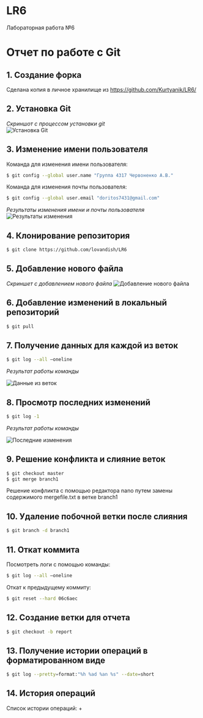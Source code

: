 # LR6
Лабораторная работа №6

# Отчет по работе с Git

## 1. Создание форка
Сделана копия в личное хранилище из https://github.com/Kurtyanik/LR6/

## 2. Установка Git
*Скриншот с процессом установки git*  
![Установка Git](1)

## 3. Изменение имени пользователя
Команда для изменения имени пользователя:

```bash
$ git config --global user.name "Группа 4317 Червоненко А.В."
```
Команда для изменения почты пользователя:

```bash
$ git config --global user.email "doritos7431@gmail.com"
```
*Результаты изменения имени и почты пользователя*  
![Результаты изменения](2)

## 4. Клонирование репозитория

```bash
$ git clone https://github.com/lovandish/LR6
```

## 5. Добавление нового файла
*Скриншет с добавлением нового файла*
![Добавление нового файла](3)

## 6. Добавление изменений в локальный репозиторий

```bash
$ git pull
```

## 7. Получение данных для каждой из веток

```bash
$ git log --all –oneline
```

*Результат работы команды*

![Данные из веток](4)

## 8. Просмотр последних изменений

```bash
$ git log -1
```

*Результат работы команды*

![Последние изменения](5)

## 9. Решение конфликта и слияние веток

```bash
$ git checkout master
$ git merge branch1
```
Решение конфликта с помощью редактора nano путем замены содержимого mergefile.txt в ветке branch1

## 10. Удаление побочной ветки после слияния

```bash
$ git branch -d branch1
```

## 11. Откат коммита
Посмотреть логи с помощью команды:

```bash
$ git log --all –oneline
```

Откат к предыдущему коммиту:

```bash
$ git reset --hard 06c6aec
```

## 12. Создание ветки для отчета

```bash
$ git checkout -b report
```

## 13. Получение истории операций в форматированном виде

```bash
$ git log --pretty=format:"%h %ad %an %s" --date=short
```

## 14. История операций
Список истории операций:
+ 
